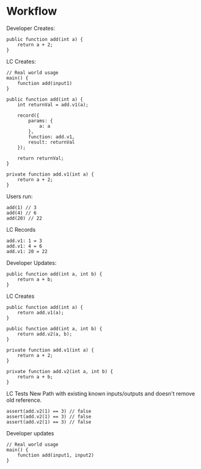 # Workflow

Developer Creates:
```
public function add(int a) {
    return a + 2;
}
```

LC Creates:
```
// Real world usage
main() {
    function add(input1)
}

public function add(int a) {
    int returnVal = add.v1(a);

    record({ 
        params: {
            a: a
        },
        function: add.v1,
        result: returnVal
    });

    return returnVal;
}

private function add.v1(int a) {
    return a + 2;
}
```

Users run:
```
add(1) // 3
add(4) // 6
add(20) // 22

```

LC Records
```
add.v1: 1 = 3
add.v1: 4 = 6
add.v1: 20 = 22
```

Developer Updates:
```
public function add(int a, int b) {
    return a + b;
}
```

LC Creates
```
public function add(int a) {
    return add.v1(a);
}

public function add(int a, int b) {
    return add.v2(a, b);
}

private function add.v1(int a) {
    return a + 2;
}

private function add.v2(int a, int b) {
    return a + b;
}
```

LC Tests New Path with existing known inputs/outputs and doesn't remove old reference.
```
assert(add.v2(1) == 3) // false
assert(add.v2(1) == 3) // false
assert(add.v2(1) == 3) // false
```

Developer updates 
```
// Real world usage
main() {
    function add(input1, input2)
}
```